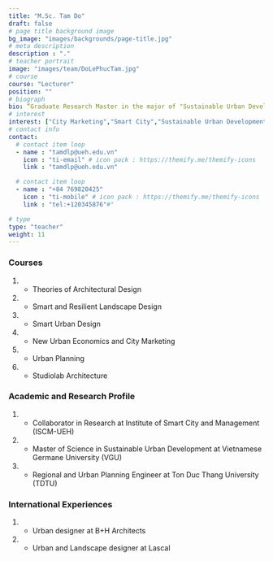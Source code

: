 ```yaml
---
title: "M.Sc. Tam Do"
draft: false
# page title background image
bg_image: "images/backgrounds/page-title.jpg"
# meta description
description : "."
# teacher portrait
image: "images/team/DoLePhucTam.jpg"
# course
course: "Lecturer"
position: ""
# biograph
bio: “Graduate Research Master in the major of "Sustainable Urban Development" at Vietnamese-German University (VGU) and Technical University of Darmstadt (TUD). Having experience in the design field as Landscape and Urban Designer at B+H Architects Company, Lascal. Currently work in ISCM holding the position of Lecturer in the major of Architectural and Urban Design Inclusive Smart City, as well as support in coordinating the program of Master of Smart City and Innovation Management. Always have a great hope of contributing to develop and build a society with the aim of providing a good quality of life to Vietnamese people. I concentrate on the subjects of Smart and Sustainable Urban; City Marketing; Creating Urban Open Space and Urban Data Visualization.”
# interest
interest: ["City Marketing","Smart City","Sustainable Urban Development"]
# contact info
contact:
  # contact item loop
  - name : "tamdlp@ueh.edu.vn"
    icon : "ti-email" # icon pack : https://themify.me/themify-icons
    link : "tamdlp@ueh.edu.vn"

  # contact item loop
  - name : "+84 769820425"
    icon : "ti-mobile" # icon pack : https://themify.me/themify-icons
    link : "tel:+120345876"#"

# type
type: "teacher"
weight: 11
---
```


### Courses
1. * Theories of Architectural Design
1. * Smart and Resilient Landscape Design
1. * Smart Urban Design
1. * New Urban Economics and City Marketing
1. * Urban Planning
1. * Studiolab Architecture


### Academic and Research Profile
1. *	Collaborator in Research at Institute of Smart City and Management (ISCM-UEH) 
1. *	Master of Science in Sustainable Urban Development at Vietnamese Germane University (VGU) 
1. *	Regional and Urban Planning Engineer at Ton Duc Thang University (TDTU) 

### International Experiences
1. *	Urban designer at B+H Architects
1. *	Urban and Landscape designer at Lascal